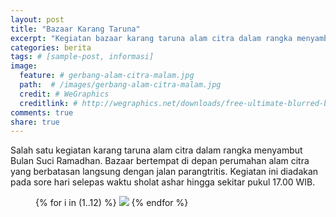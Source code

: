 ```yaml
---
layout: post
title: "Bazaar Karang Taruna"
excerpt: "Kegiatan bazaar karang taruna alam citra dalam rangka menyambut Bulan Suci Ramadhan"
categories: berita
tags: # [sample-post, informasi]
image:
  feature: # gerbang-alam-citra-malam.jpg
  path:  # /images/gerbang-alam-citra-malam.jpg
  credit: # WeGraphics
  creditlink: # http://wegraphics.net/downloads/free-ultimate-blurred-background-pack/
comments: true
share: true
---
```


Salah satu kegiatan karang taruna alam citra dalam rangka menyambut Bulan Suci Ramadhan. Bazaar bertempat di depan perumahan alam citra yang berbatasan langsung dengan jalan parangtritis. Kegiatan ini diadakan pada sore hari selepas waktu sholat ashar hingga sekitar pukul 17.00 WIB. 

<figure class="third">
  {% for i in (1..12) %}
    <a class="image-popup" href="{{ site.url }}/images/2018-mei/bazaar/{{ i }}.jpg"><img src="{{ site.url }}/images/2018-mei/bazaar/thumb/{{ i }}.jpg"></a>
  {% endfor %}
</figure>
